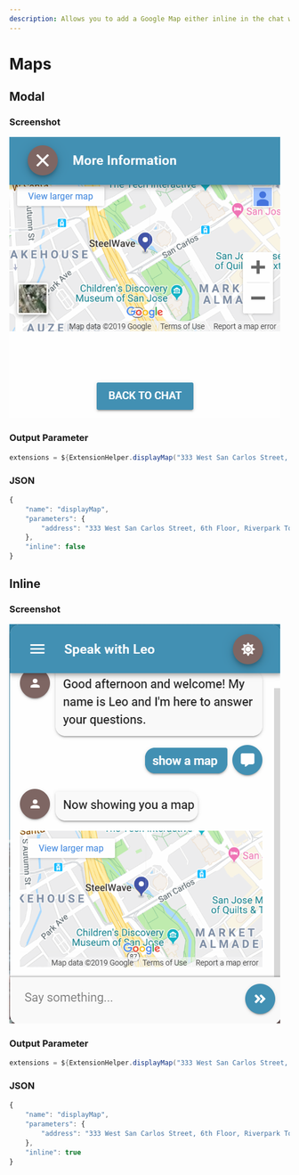 ```yaml
---
description: Allows you to add a Google Map either inline in the chat window or in a modal.
---
```


# Maps

## Modal

### Screenshot

![](../../../.gitbook/assets/map-modal.png)

### Output Parameter

```groovy
extensions = ${ExtensionHelper.displayMap("333 West San Carlos Street, 6th Floor, Riverpark Tower, San Jose, CA 95110", "webview")}
```

### JSON

```javascript
{
    "name": "displayMap",
    "parameters": {
        "address": "333 West San Carlos Street, 6th Floor, Riverpark Tower, San Jose, CA 95110"
    },
    "inline": false
}
```

## Inline

### Screenshot

![](../../../.gitbook/assets/map-inline.png)

### Output Parameter

```groovy
extensions = ${ExtensionHelper.displayMap("333 West San Carlos Street, 6th Floor, Riverpark Tower, San Jose, CA 95110", "webview", true)}
```

### JSON

```javascript
{
    "name": "displayMap",
    "parameters": {
        "address": "333 West San Carlos Street, 6th Floor, Riverpark Tower, San Jose, CA 95110"
    },
    "inline": true
}
```


